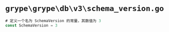 # `grype\grype\db\v3\schema_version.go`

```go
# 定义一个名为 SchemaVersion 的常量，其数值为 3
const SchemaVersion = 3
```